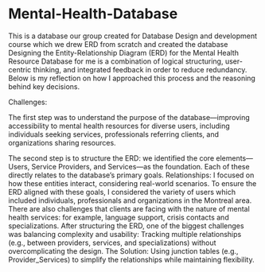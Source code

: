 # Mental-Health-Database
This is a database our group created for Database Design and development course which we drew ERD from scratch and created the database
Designing the Entity-Relationship Diagram (ERD) for the Mental Health Resource Database for me is a combination of logical structuring, user-centric thinking, and integrated feedback in order to reduce redundancy.  Below is my reflection on how I approached this process and the reasoning behind key decisions.

Challenges:

The first step was to understand the purpose of the database—improving accessibility to mental health resources for diverse users, including individuals seeking services, professionals referring clients, and organizations sharing resources. 

The second step is to structure the ERD: we identified the core elements—Users, Service Providers, and Services—as the foundation. Each of these directly relates to the database’s primary goals. Relationships: I focused on how these entities interact, considering real-world scenarios.   To ensure the ERD aligned with these goals, I considered the variety of users which included individuals, professionals and organizations in the Montreal area. There are also challenges that clients are facing with the nature of mental health services: for example, language support, crisis contacts and specializations. After structuring the ERD, one of the biggest challenges was balancing complexity and usability: Tracking multiple relationships (e.g., between providers, services, and specializations) without overcomplicating the design. The Solution: Using junction tables (e.g., Provider_Services) to simplify the relationships while maintaining flexibility. 

